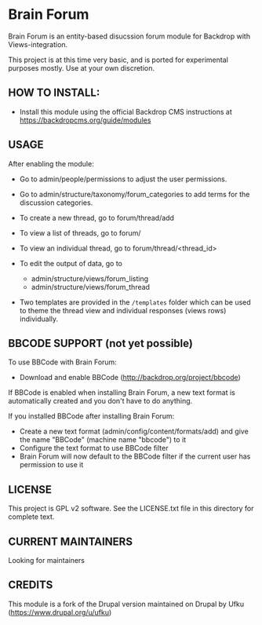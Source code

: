 Brain Forum
==========

Brain Forum is an entity-based disucssion forum module for Backdrop with
Views-integration.

This project is at this time very basic, and is ported for experimental purposes
mostly. Use at your own discretion.

HOW TO INSTALL:
---------------
- Install this module using the official Backdrop CMS instructions at 
https://backdropcms.org/guide/modules



USAGE
---------------

After enabling the module:
- Go to admin/people/permissions to adjust the user permissions.
- Go to admin/structure/taxonomy/forum_categories to add terms for the
discussion categories.

- To create a new thread, go to forum/thread/add
- To view a list of threads, go to forum/
- To view an individual thread, go to forum/thread/<thread_id>
- To edit the output of data, go to
  - admin/structure/views/forum_listing
  - admin/structure/views/forum_thread
- Two templates are provided in the `/templates` folder which can be used to 
theme the thread view and individual responses (views rows) individually.

BBCODE SUPPORT (not yet possible)
---------------

To use BBCode with Brain Forum:
- Download and enable BBCode (http://backdrop.org/project/bbcode)

If BBCode is enabled when installing Brain Forum, a new text format is automatically created and you don't have to do anything.

If you installed BBCode after installing Brain Forum:
- Create a new text format (admin/config/content/formats/add)
    and give the name "BBCode" (machine name "bbcode") to it
- Configure the text format to use BBCode filter
- Brain Forum will now default to the BBCode filter if the current user has
    permission to use it

LICENSE
---------------    

This project is GPL v2 software. See the LICENSE.txt file in this directory 
for complete text.

CURRENT MAINTAINERS
---------------    

Looking for maintainers

CREDITS   
--------------- 

This module is a fork of the Drupal version maintained on Drupal by Ufku 
(https://www.drupal.org/u/ufku)
